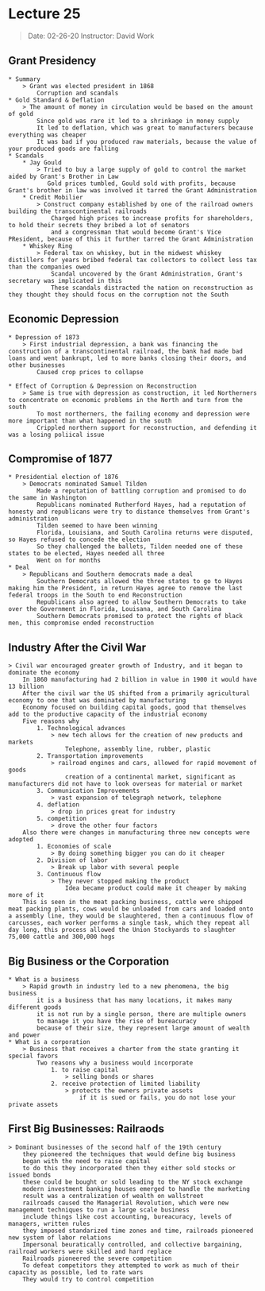 # Lecture 25
> Date: 02-26-20
> Instructor: David Work

## Grant Presidency
    * Summary
        > Grant was elected president in 1868
            Corruption and scandals
    * Gold Standard & Deflation
        > The amount of money in circulation would be based on the amount of gold
            Since gold was rare it led to a shrinkage in money supply
            It led to deflation, which was great to manufacturers because everything was cheaper
            It was bad if you produced raw materials, because the value of your produced goods are falling
    * Scandals         
        * Jay Gould
            > Tried to buy a large supply of gold to control the market aided by Grant's Brother in Law
               Gold prices tumbled, Gould sold with profits, because Grant's brother in law was involved it tarred the Grant Administration 
        * Credit Mobilier
            > Construct company established by one of the railroad owners building the transcontinental railroads
                Charged high prices to increase profits for shareholders, to hold their secrets they bribed a lot of senators
                and a congressman that would become Grant's Vice PResident, because of this it further tarred the Grant Administration
        * Whiskey Ring
            > Federal tax on whiskey, but in the midwest whiskey distillers for years bribed federal tax collectors to collect less tax than the companies owed
                Scandal uncovered by the Grant Administration, Grant's secretary was implicated in this 
                These scandals distracted the nation on reconstruction as they thought they should focus on the corruption not the South

## Economic Depression
    * Depression of 1873
        > First industrial depression, a bank was financing the construction of a transcontinental railroad, the bank had made bad loans and went bankrupt, led to more banks closing their doors, and other businesses
            Caused crop prices to collapse
            
    * Effect of Corruption & Depression on Reconstruction
        > Same is true with depression as construction, it led Northerners to concentrate on economic problems in the North and turn from the south
            To most northerners, the failing economy and depression were more important than what happened in the south
            Crippled northern support for reconstruction, and defending it was a losing poliical issue


## Compromise of 1877
    * Presidential election of 1876
        > Democrats nominated Samuel Tilden
            Made a reputation of battling corruption and promised to do the same in Washington
            Republicans nominated Rutherford Hayes, had a reputation of honesty and republicans were try to distance themselves from Grant's administration
            Tilden seemed to have been winning
            Florida, Louisiana, and South Carolina returns were disputed, so Hayes refused to concede the election
            So they challenged the ballets, Tilden needed one of these states to be elected, Hayes needed all three
            Went on for months
    * Deal
        > Republicans and Southern democrats made a deal
            Southern Democrats allowed the three states to go to Hayes making him the President, in return Hayes agree to remove the last federal troops in the South to end Reconstruction
            Republicans also agreed to allow Southern Democrats to take over the Government in Florida, Louisana, and South Carolina
            Southern Democrats promised to protect the rights of black men, this compromise ended reconstruction

## Industry After the Civil War
    > Civil war encouraged greater growth of Industry, and it began to dominate the economy
        In 1860 manufacturing had 2 billion in value in 1900 it would have 13 billion
        After the civil war the US shifted from a primarily agricultural economy to one that was dominated by manufacturing
        Economy focused on building capital goods, good that themselves add to the productive capacity of the industrial economy
        Five reasons why
            1. Technological advances
                > new tech allows for the creation of new products and markets
                    Telephone, assembly line, rubber, plastic
            2. Transportation improvements
                > railroad engines and cars, allowed for rapid movement of goods
                    creation of a continental market, significant as manufacturers did not have to look overseas for material or market
            3. Communication Improvements
                > vast expansion of telegraph network, telephone
            4. deflation
                > drop in prices great for industry
            5. competition
                > drove the other four factors
        Also there were changes in manufacturing three new concepts were adopted
            1. Economies of scale
                > By doing something bigger you can do it cheaper
            2. Division of labor
                > Break up labor with several people
            3. Continuous flow
                > They never stopped making the product
                    Idea became product could make it cheaper by making more of it
        This is seen in the meat packing business, cattle were shipped meat packing plants, cows would be unloaded from cars and loaded onto a assembly line, they would be slaughtered, then a continuous flow of carcusses, each worker performs a single task, which they repeat all day long, this process allowed the Union Stockyards to slaughter 75,000 cattle and 300,000 hogs

## Big Business or the Corporation
    * What is a business
        > Rapid growth in industry led to a new phenomena, the big business
            it is a business that has many locations, it makes many different goods
            it is not run by a single person, there are multiple owners
            to manage it you have the rise of bureacuracy
            because of their size, they represent large amount of wealth and power
    * What is a corporation
        > Business that receives a charter from the state granting it special favors
            Two reasons why a business would incorporate
                1. to raise capital
                    > selling bonds or shares
                2. receive protection of limited liability
                    > protects the owners private assets
                        if it is sued or fails, you do not lose your private assets

## First Big Businesses: Railraods
    > Dominant businesses of the second half of the 19th century
        they pioneered the techniques that would define big business
        began with the need to raise capital
        to do this they incorporated then they either sold stocks or issued bonds
        these could be bought or sold leading to the NY stock exchange
        modern investment banking houses emerged to handle the marketing
        result was a centralization of wealth on wallstreet
        railroads caused the Managerial Revolution, which were new management techniques to run a large scale business
        include things like cost accounting, bureacuracy, levels of managers, written rules
        they imposed standarized time zones and time, railroads pioneered new system of labor relations
        Impersonal beuratically controlled, and collective bargaining, railroad workers were skilled and hard replace
        Railroads pioneered the severe competition
        To defeat competitors they attempted to work as much of their capacity as possible, led to rate wars
        They would try to control competition
                
        

